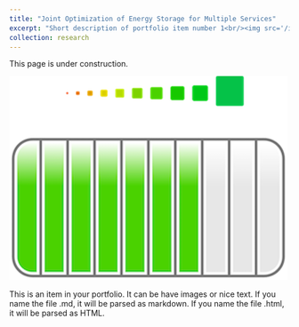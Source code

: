 ```yaml
---
title: "Joint Optimization of Energy Storage for Multiple Services"
excerpt: "Short description of portfolio item number 1<br/><img src='/images/research/optimal_battery.png'>"
collection: research
---
```


This page is under construction.

<img src='/images/research/battery.png'>

This is an item in your portfolio. It can be have images or nice text. If you name the file .md, it will be parsed as markdown. If you name the file .html, it will be parsed as HTML. 



	

